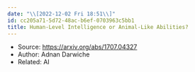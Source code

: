 ```yaml
---
date: "\\[2022-12-02 Fri 18:51\\]"
id: cc205a71-5d72-48ac-b6ef-0703963c5bb1
title: Human-Level Intelligence or Animal-Like Abilities?
---
```


- Source: <https://arxiv.org/abs/1707.04327>
- Author: Adnan Darwiche
- Related: AI
